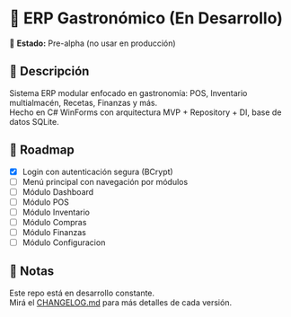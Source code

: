 # 🍔 ERP Gastronómico (En Desarrollo)

🚧 **Estado:** Pre-alpha (no usar en producción)

## 📖 Descripción
Sistema ERP modular enfocado en gastronomía: POS, Inventario multialmacén, Recetas, Finanzas y más.  
Hecho en C# WinForms con arquitectura MVP + Repository + DI, base de datos SQLite.

## 🚀 Roadmap
- [x] Login con autenticación segura (BCrypt)
- [ ] Menú principal con navegación por módulos
- [ ] Módulo Dashboard
- [ ] Módulo POS
- [ ] Módulo Inventario
- [ ] Módulo Compras
- [ ] Módulo Finanzas
- [ ] Módulo Configuracion

## 📌 Notas
Este repo está en desarrollo constante.  
Mirá el [CHANGELOG.md](./CHANGELOG.md) para más detalles de cada versión.
